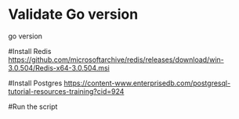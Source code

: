 # Validate Go version
go version

#Install Redis
https://github.com/microsoftarchive/redis/releases/download/win-3.0.504/Redis-x64-3.0.504.msi

#Install Postgres
https://content-www.enterprisedb.com/postgresql-tutorial-resources-training?cid=924

#Run the script